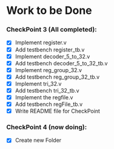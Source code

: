 # Work to be Done

### CheckPoint 3 (All completed):

- [x] Implement register.v
- [x] Add testbench register_tb.v
- [x] Implement decoder_5_to_32.v
- [x] Add testbench decoder_5_to_32_tb.v
- [x] Implement reg_group_32.v
- [x] Add testbench reg_group_32_tb.v
- [x] Implement tri_32.v
- [x] Add testbench tri_32_tb.v
- [x] Implement the regfile.v
- [x] Add testbench regFile_tb.v
- [x] Write README file for CheckPoint

### CheckPoint 4 (now doing):

- [x] Create new Folder

